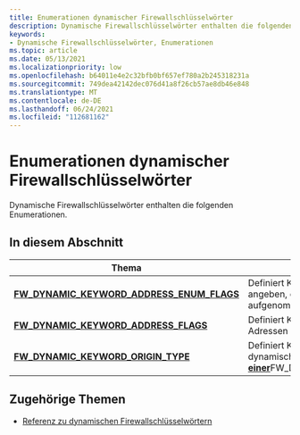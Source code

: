 ```yaml
---
title: Enumerationen dynamischer Firewallschlüsselwörter
description: Dynamische Firewallschlüsselwörter enthalten die folgenden Enumerationen.
keywords:
- Dynamische Firewallschlüsselwörter, Enumerationen
ms.topic: article
ms.date: 05/13/2021
ms.localizationpriority: low
ms.openlocfilehash: b64011e4e2c32bfb0bf657ef780a2b245318231a
ms.sourcegitcommit: 749dea42142dec076d41a8f26cb57ae8db46e848
ms.translationtype: MT
ms.contentlocale: de-DE
ms.lasthandoff: 06/24/2021
ms.locfileid: "112681162"
---
```

# <a name="firewall-dynamic-keywords-enumerations"></a>Enumerationen dynamischer Firewallschlüsselwörter

Dynamische Firewallschlüsselwörter enthalten die folgenden Enumerationen.

## <a name="in-this-section"></a>In diesem Abschnitt

| Thema | Beschreibung |
|-|-|
| [**FW_DYNAMIC_KEYWORD_ADDRESS_ENUM_FLAGS**](/windows/win32/api/netfw/ne-netfw-fw_dynamic_keyword_address_enum_flags) | Definiert Konstanten, die die Art(n) von Objekten angeben, die in einen Enumerationsvorgang aufgenommen werden. |
| [**FW_DYNAMIC_KEYWORD_ADDRESS_FLAGS**](/windows/win32/api/netfw/ne-netfw-fw_dynamic_keyword_address_flags) | Definiert Konstanten, die angeben, wie IP-Adressen aufgelöst werden sollen. |
| [**FW_DYNAMIC_KEYWORD_ORIGIN_TYPE**](/windows/win32/api/netfw/ne-netfw-fw_dynamic_keyword_origin_type) | Definiert Konstanten, die den Ursprung des dynamischen Schlüsselwortadressenobjekts in [**einer**](/windows/win32/api/netfw/ns-netfw-fw_dynamic_keyword_address_data0)FW_DYNAMIC_KEYWORD_ADDRESS_DATA0. |

## <a name="related-topics"></a>Zugehörige Themen

* [Referenz zu dynamischen Firewallschlüsselwörtern](firewall-dynamic-keywords-reference.md)
